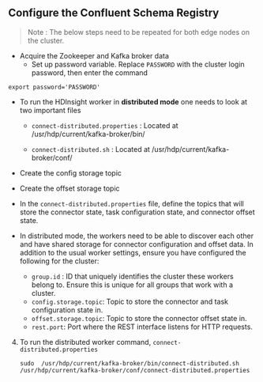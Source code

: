 ## Configure the Confluent Schema Registry

> Note :  The below steps need to be repeated for both edge nodes on the cluster. 

- Acquire the Zookeeper and Kafka broker data 
  - Set up password variable. Replace `PASSWORD` with the cluster login password, then enter the command
```
export password='PASSWORD' 
```


- To run the HDInsight worker in **distributed mode** one needs to look at two important files 

  - `connect-distributed.properties` : Located at /usr/hdp/current/kafka-broker/bin/

  - `connect-distributed.sh` : Located at /usr/hdp/current/kafka-broker/conf/


- Create the config storage topic 



- Create the offset storage topic

    
- In the  `connect-distributed.properties`  file, define the topics that will store the connector state, task configuration state, and connector offset state.

- In distributed mode, the workers need to be able to discover each other and have shared storage for connector configuration and offset data. In addition to the usual worker settings, ensure you have configured the following for the cluster:
    
    - `group.id` : ID that uniquely identifies the cluster these workers belong to. Ensure this is unique for all groups that work with a cluster.
    -   `config.storage.topic`: Topic to store the connector and task configuration state in.
    -   `offset.storage.topic`: Topic to store the connector offset state in. 
    -   `rest.port`: Port where the REST interface listens for HTTP requests. 

    
4.  To run the distributed worker command, `connect-distributed.properties`
    
      ```
    sudo  /usr/hdp/current/kafka-broker/bin/connect-distributed.sh  /usr/hdp/current/kafka-broker/conf/connect-distributed.properties
    ```
    

<!--stackedit_data:
eyJoaXN0b3J5IjpbMTMxNjMxMTY5OCwtOTI0NTYwOTY0LC0xNT
IxNTI3NTgyLDEzODkzMzMwNTksMTk2MTczNDk0NiwxODIzMTgw
NzE2LC0xMDc0MzUyMzU3LC0xNTcxMDkxNzE5XX0=
-->